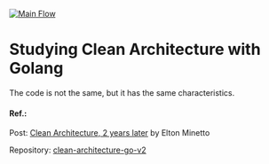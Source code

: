 [![Main Flow](https://github.com/silvergama/clean-architecture/actions/workflows/go.yml/badge.svg)](https://github.com/silvergama/clean-architecture/actions/workflows/go.yml)

# Studying Clean Architecture with Golang

The code is not the same, but it has the same characteristics.

#### Ref.:

Post: [Clean Architecture, 2 years later](https://eltonminetto.dev/en/post/2020-07-06-clean-architecture-2years-later/) by Elton Minetto

Repository: [clean-architecture-go-v2](https://github.com/eminetto/clean-architecture-go-v2)
